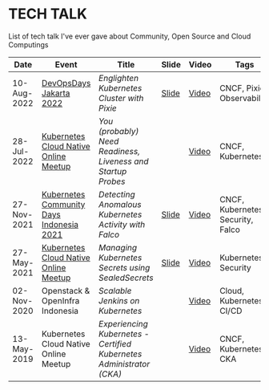 
TECH TALK
====

List of tech talk I've ever gave about Community, Open Source and Cloud Computings

| Date | Event | Title | Slide | Video | Tags |
| -----------  | ----------- | ----------- | ----------- | ----------- | ----------- |
| 10-Aug-2022 |  [DevOpsDays Jakarta 2022](https://www.devopsdaysjkt.org/)  | *Englighten Kubernetes Cluster with Pixie* |  [Slide](https://docs.google.com/presentation/d/1wdmKsmlJ9pAoSb6KlMhg1c34QE8JduU43d8g776u1Hg )  |  [Video](https://drive.google.com/file/d/1GKZ--VEqOjQ2Dy3ngCEJ8fymYvwdP-6s/view)   | CNCF, Pixie, Observability |
| 28-Jul-2022 |  [Kubernetes Cloud Native Online Meetup](https://www.youtube.com/@CloudNativeIndonesia)  | *You (probably) Need Readiness, Liveness and Startup Probes* |  |  [Video](https://www.youtube.com/live/Y4wG1tbfi8E?feature=share&t=2028)   | CNCF, Kubernetes |
| 27-Nov-2021 |  [Kubernetes Community Days Indonesia 2021](https://community.cncf.io/events/details/cncf-kcd-indonesia-presents-kubernetes-community-days-indonesia-2021)  | *Detecting Anomalous Kubernetes Activity with Falco* |  [Slide](https://docs.google.com/presentation/d/1AQkYa-TyvGaETdiArTwM5xfAN3Oi_4IrRpiahYHJ-70 )  |  [Video](https://www.youtube.com/watch?v=5OLiWj1yf44)   | CNCF, Kubernetes, Security, Falco |
| 27-May-2021 |  [Kubernetes Cloud Native Online Meetup](https://www.youtube.com/@CloudNativeIndonesia)  | *Managing Kubernetes Secrets using SealedSecrets* |  [Slide](https://docs.google.com/presentation/d/1dHB6Ps7P9D-dXs9Xa8AxE71aIFTl6Y-62BJSPpuDbbM )  |  [Video](https://www.youtube.com/live/XM8MHy8AFyI?feature=share&t=1497)   | Kubernetes, Security |
| 02-Nov-2020 | Openstack & OpenInfra Indonesia | *Scalable Jenkins on Kubernetes* |  |  [Video](https://www.youtube.com/watch?v=0HVR57CJVh0)   | Cloud, Kubernetes, CI/CD |
| 13-May-2019 | Kubernetes Cloud Native Online Meetup | *Experiencing Kubernetes - Certified Kubernetes Administrator (CKA)* |  |  [Video](https://www.youtube.com/watch?v=AX-Rgs0SRrs)   | CNCF, Kubernetes, CKA | 

